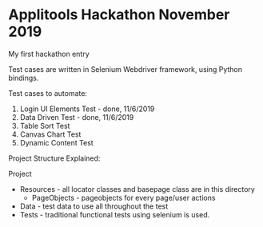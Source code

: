 # Applitools Hackathon November 2019

My first hackathon entry

Test cases are written in Selenium Webdriver framework, using Python bindings.

Test cases to automate:
1. Login UI Elements Test - done, 11/6/2019
2. Data Driven Test - done, 11/6/2019
3. Table Sort Test
4. Canvas Chart Test
5. Dynamic Content Test

Project Structure Explained: 

Project
* Resources - all locator classes and basepage class are in this directory
  - PageObjects - pageobjects for every page/user actions
* Data - test data to use all throughout the test
* Tests - traditional functional tests using selenium is used.

